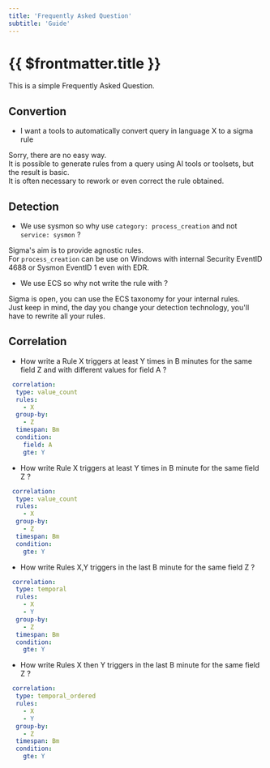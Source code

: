 ```yaml
---
title: 'Frequently Asked Question'
subtitle: 'Guide'
---
```


<!--suppress ES6UnusedImports -->
<script setup>
import {withBase} from "vitepress";  
import RulesBox from "/.vitepress/theme/components/Boxes/RulesBox.vue"; 
import LogsourceBox from "/.vitepress/theme/components/Boxes/LogsourceBox.vue"; 
import BackendBox from "/.vitepress/theme/components/Boxes/BackendBox.vue"; 

</script>

# {{ $frontmatter.title }}

This is a simple Frequently Asked Question.


## Convertion

- I want a tools to automatically convert query in language X to a sigma rule

Sorry, there are no easy way.  
It is possible to generate rules from a query using AI tools or toolsets, but the result is basic.  
It is often necessary to rework or even correct the rule obtained.

## Detection

- We use sysmon so why use `category: process_creation` and not `service: sysmon` ?

Sigma's aim is to provide agnostic rules.  
For `process_creation` can be use on Windows with internal Security EventID 4688 or Sysmon EventID 1 even with EDR.

- We use ECS so why not write the rule with ?

Sigma is open, you can use the ECS taxonomy for your internal rules.  
Just keep in mind, the day you change your detection technology, you'll have to rewrite all your rules.


## Correlation

- How write a Rule X triggers at least Y times in B minutes for the same field Z and with different values for field A ?

```yaml
 correlation:
  type: value_count
  rules:
    - X
  group-by:
    - Z
  timespan: Bm
  condition:
    field: A
    gte: Y
 ```

- How write Rule X triggers at least Y times in B minute for the same field Z ?

```yaml
 correlation:
  type: value_count
  rules:
    - X
  group-by:
    - Z
  timespan: Bm
  condition:
    gte: Y
 ```

- How write Rules X,Y triggers in the last B minute for the same field Z ?

```yaml
 correlation:
  type: temporal
  rules:
    - X
    - Y
  group-by:
    - Z
  timespan: Bm
  condition:
    gte: Y
 ```

- How write Rules X then Y triggers in the last B minute for the same field Z ?

```yaml
 correlation:
  type: temporal_ordered
  rules:
    - X
    - Y
  group-by:
    - Z
  timespan: Bm
  condition:
    gte: Y
 ```
